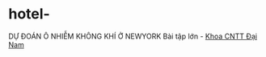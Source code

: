 # hotel-
DỰ ĐOÁN Ô NHIỄM KHÔNG KHÍ Ở NEWYORK
Bài tập lớn - [Khoa CNTT Đại Nam](https://github.com/FIT-DNU)
